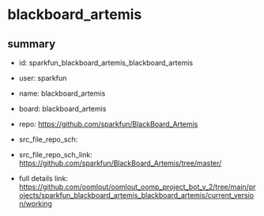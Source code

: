# blackboard_artemis
 
## summary 
* id: sparkfun_blackboard_artemis_blackboard_artemis
* user: sparkfun
* name: blackboard_artemis
* board: blackboard_artemis
* repo: https://github.com/sparkfun/BlackBoard_Artemis



* src_file_repo_sch: 
* src_file_repo_sch_link: https://github.com/sparkfun/BlackBoard_Artemis/tree/master/
* full details link: https://github.com/oomlout/oomlout_oomp_project_bot_v_2/tree/main/projects/sparkfun_blackboard_artemis_blackboard_artemis/current_version/working  







